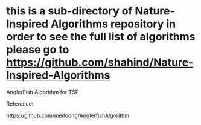 # this is a sub-directory of Nature-Inspired Algorithms repository in order to see the full list of algorithms please go to https://github.com/shahind/Nature-Inspired-Algorithms

AnglerFish Algorithm for TSP

Reference:

https://github.com/meifoong/AnglerfishAlgorithm